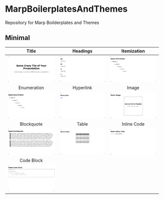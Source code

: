 # MarpBoilerplatesAndThemes
Repository for Marp Boilderplates and Themes

## Minimal
|Title|Headings|Itemization|
|:-:|:-:|:-:|
|<img src="./images/slides.001.png" width="200"/>|<img src="./images/slides.002.png" width="200"/>|<img src="./images/slides.003.png" width="200"/>|
|Enumeration|Hyperlink|Image|
|<img src="./images/slides.004.png" width="200"/>|<img src="./images/slides.005.png" width="200"/>|<img src="./images/slides.006.png" width="200"/>|
|Blockquote|Table|Inline Code|
|<img src="./images/slides.007.png" width="200"/>|<img src="./images/slides.008.png" width="200"/>|<img src="./images/slides.009.png" width="200"/>|
|Code Block|||
|<img src="./images/slides.010.png" width="200"/>||